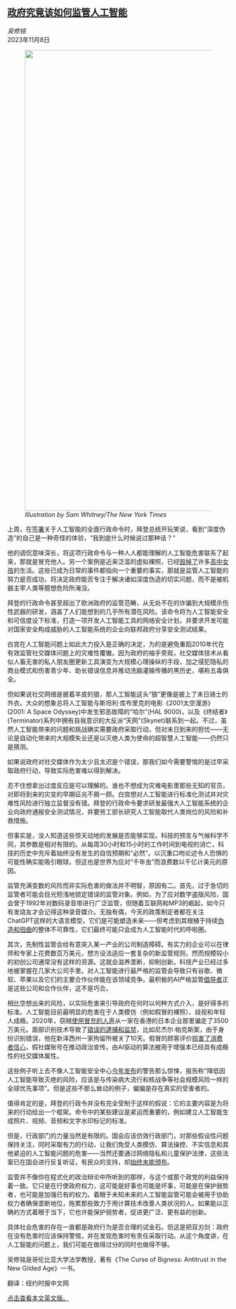 <!--1699432621000-->
[政府究竟该如何监管人工智能](https://cn.nytimes.com/opinion/20231108/biden-ai-regulation/)
------

<address>吴修铭</address><time pudate="2023-11-08 04:05:17" datetime="2023-11-08 04:05:17">2023年11月8日</time><figure><img src="https://images.weserv.nl/?url=static01.nyt.com/images/2023/11/07/opinion/07wu-image/07wu-image-master1050.jpg" width="1050" height="1050"><figcaption> <cite>Illustration by Sam Whitney/The New York Times</cite></figcaption></figure><section><p>上周，在<a href="https://www.nytimes.com/2023/10/30/us/politics/biden-ai-regulation.html">签署</a>关于人工智能的全面行政命令时，拜登总统开玩笑说，看到“深度伪造”的自己是一种奇怪的体验，“我到底什么时候说过那种话？”</p><p>他的调侃意味深长，将这项行政命令与一种人人都能理解的人工智能危害联系了起来，那就是冒充他人。另一个案例是近来泛滥的虚拟裸照，已经<a rel="noopener noreferrer" target="_blank" href="https://www.wsj.com/tech/fake-nudes-of-real-students-cause-an-uproar-at-a-new-jersey-high-school-df10f1bb">毁掉了</a>许多<a rel="noopener noreferrer" target="_blank" href="https://www.washingtonpost.com/technology/2023/11/05/ai-deepfake-porn-teens-women-impact/">高中女孩</a>的生活。这些已成为日常的事件都指向一个重要的事实，那就是监管人工智能的努力是否成功，将决定政府能否专注于解决诸如深度伪造的切实问题，而不是被机器主宰人类等臆想危险所淹没。</p><p>拜登的行政命令甚至超出了欧洲政府的监管范畴，从无处不在的诈骗到大规模杀伤性武器的研发，涵盖了人们能想到的几乎所有潜在风险。该命令将为人工智能安全和可信度设下标准，打造一项开发人工智能工具的网络安全计划，并要求开发可能对国家安全构成威胁的人工智能系统的企业向联邦政府分享安全测试结果。</p><p>白宫在人工智能问题上如此大力投入是正确的决定，为的是避免重蹈2010年代在有效监管社交媒体问题上的灾难性覆辙。因为政府的袖手旁观，社交媒体技术从看似人畜无害的私人朋友圈更新工具演变为大规模心理操纵的手段，加之侵犯隐私的商业模式和伤害青少年、助长错误信息并推动洗脑灌输传播的黑历史，堪称五毒俱全。</p><p>但如果说社交网络是披着羊皮的狼，那人工智能这头“狼”更像是披上了末日骑士的外衣。大众的想象总将人工智能与斯坦利·库布里克的电影《2001太空漫游》(2001: A Space Odyssey)中发生邪恶故障的“哈尔”(HAL 9000)，以及《终结者》(Terminator)系列中拥有自我意识的大反派“天网”(Skynet)联系到一起。不过，虽然人工智能带来的问题和挑战确实需要政府采取行动，但对末日到来的担忧——无论是自动化带来的大规模失业还是以灭绝人类为使命的超智慧人工智能——仍然只是猜测。</p><p>如果说政府对社交媒体作为太少且太迟是个错误，那我们如今需要警惕的是过早采取政府行动，导致实际危害难以得到解决。</p><p>忍不住想拿出过度反应是可以理解的。谁也不想成为灾难电影里那些无知的官员，对即将到来的灾变的早期征兆不屑一顾。白宫想对人工智能进行标准化测试并对灾难性风险进行独立监督没有错。拜登的行政命令要求研发最强大人工智能系统的企业向政府通报安全测试情况，并要劳工部长研究人工智能取代人类岗位的风险和补救措施。</p><p>但事实是，没人知道这些惊天动地的发展是否能够实现。科技的预言与气候科学不同，其参数是相对有限的。从每周30小时和15小时的工作时间到电视的消亡，科技的历史中充斥着始终没有发生的自信预期和“必然”。以沉重口吻论述令人恐惧的可能性确实能吸引眼球。但这也是世界为应对“千年虫”而浪费数以千亿计美元的原因。</p><p>监管充满变数的风险而非实际危害的做法并不明智，原因有二。首先，过于急切的监管者可能会目光短浅地锁定错误的监管对象。例如，为了应对数字盗版风险，国会曾于1992年对数码录音带进行广泛监管，但随着互联网和MP3的崛起，如今只有发烧友才会记得这种录音媒介。无独有偶，今天的政策制定者都在关注ChatGPT这样的大语言模型，它们是可能塑造未来——但考虑到其根植于持续<a rel="noopener noreferrer" target="_blank" href="https://www.nature.com/articles/s41537-023-00379-4">伪造和扭曲</a>的整体不可靠性，它们最终可能只会成为人工智能时代的呼啦圈。</p><p>其次，先制性监管会给有意突入某一产业的公司制造障碍。有实力的企业可以在律师和专家上花费数百万美元，想方设法适应一套复杂的新监管规则，然而规模较小的初创公司通常没有这样的资源。这就会滋养垄断，抑制创新。科技产业已经过多地被掌握在几家大公司手里。对人工智能进行最严格的监管会导致只有谷歌、微软、苹果以及它们的主要合作伙伴能在该领域竞争。最积极的AI严格监管<a rel="noopener noreferrer" target="_blank" href="https://www.geekwire.com/2023/microsoft-calls-for-safety-brakes-licensing-and-a-new-federal-agency-to-avoid-ai-pitfalls/">倡导者</a>正是这些公司和合作伙伴，这不是巧合。</p><p>相比空想出来的风险，以实际危害来引导政府在何时以何种方式介入，是好得多的标准。人工智能目前最明显的危害在于人类模仿（例如假冒的裸照）、歧视和年轻人成瘾。2020年，窃贼<a rel="noopener noreferrer" target="_blank" href="https://www.forbes.com/sites/thomasbrewster/2021/10/14/huge-bank-fraud-uses-deep-fake-voice-tech-to-steal-millions/?sh=5db45d047559">使用冒充的人声</a>从一家在香港的日本企业那里骗走了3500万美元。面部识别技术导致了<a href="https://www.nytimes.com/2020/12/29/technology/facial-recognition-misidentify-jail.html">错误的逮捕和监禁</a>，比如尼杰尔·帕克斯案，由于身份识别错误，他在新泽西州一家拘留所被关了10天。假冒的顾客评价<a rel="noopener noreferrer" target="_blank" href="https://time.com/6192933/fake-reviews-regulation/">损害了消费者信心</a>，假社媒账号在推动政治宣传。由AI驱动的算法被用于增强本已经具有成瘾性的社交媒体属性。</p><p>这些例子听上去不像人工智能安全中心<a href="https://www.nytimes.com/2023/05/30/technology/ai-threat-warning.html">今年发布</a>的警告那么惊悚，报告称“降低因人工智能导致灭绝的风险，应该是与传染病大流行和核战争等社会规模风险一样的全球优先事项”。但是这些不那么耸动的例子，偏偏是存在真实的受害者的。</p><p>值得肯定的是，拜登的行政令并没有完全受制于这样的假说：它的主要内容是为将来的行动给出一个框架。命令中的某些建议是紧迫而重要的，例如建立人工智能生成照片、视频、音频和文字水印标记的标准。</p><p>但是，行政部门的力量当然是有限的。国会应该仿效行政部门，对那些假设性问题保持关注，同时采取有力的行动，让我们免受人类模仿、算法操控、不实信息和其他紧迫的人工智能问题的危害——当然还要通过网络隐私和儿童保护法律，这些法案已在国会进行反复听证，有民众的支持，却<a rel="noopener noreferrer" target="_blank" href="https://www.theatlantic.com/technology/archive/2023/10/protect-children-online-social-media-internet/675825/">始终未能颁布</a>。</p><p>监管并不像你在程式化的政治辩论中所听到的那样，与这个或那个政党的利益保持着一致。它只是在行使政府权力，这可能是好事也可能是坏事，可能是在保护弱势者，也可能是加强已有的权力。着眼于未知未来的人工智能监管可能会被用于协助权力者确保垄断地位，拖累那些致力于用计算技术改善人类状况的人。如果能以正确的方式着眼于当下，它也许能保护弱势者，促进更广泛、更有益的创新。</p><p>具体社会危害的存在一直都是政府行为是否合理的试金石。但这是把双刃剑：政府在没有危害时应该保持警惕，并在发现危害时有责任采取行动。从这个角度讲，在人工智能的问题上，我们可能在做得过分的同时也做得不够。</p></section><footer><p>吴修铭是哥伦比亚大学法学教授，著有《The Curse of Bigness: Antitrust in the New Gilded Age》一书。</p><p>翻译：纽约时报中文网</p><p><a rel="nofollow" target="_blank" href="https://www.nytimes.com/2023/11/07/opinion/biden-ai-regulation.html">点击查看本文英文版。</a></p></footer>
